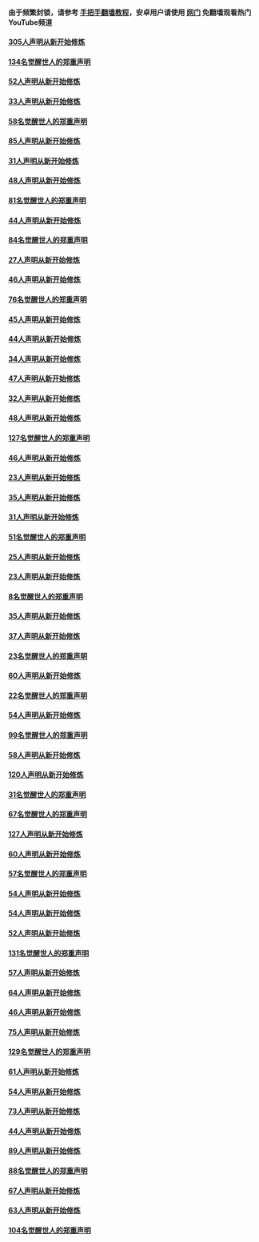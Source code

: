 #### 由于频繁封锁，请参考 [手把手翻墙教程](https://github.com/gfw-breaker/guides/wiki/)，安卓用户请使用 [网门](https://github.com/gfw-breaker/nogfw/blob/master/dl.md?t=03210001) 免翻墙观看热门YouTube频道 

#### [305人声明从新开始修炼](../pages/91/422153.md?t=03210001) 

#### [134名觉醒世人的郑重声明](../pages/91/422152.md?t=03210001) 

#### [52人声明从新开始修炼](../pages/91/421846.md?t=03210001) 

#### [33人声明从新开始修炼](../pages/91/421804.md?t=03210001) 

#### [58名觉醒世人的郑重声明](../pages/91/421845.md?t=03210001) 

#### [85人声明从新开始修炼](../pages/91/421769.md?t=03210001) 

#### [31人声明从新开始修炼](../pages/91/421763.md?t=03210001) 

#### [48人声明从新开始修炼](../pages/91/421605.md?t=03210001) 

#### [81名觉醒世人的郑重声明](../pages/91/421656.md?t=03210001) 

#### [44人声明从新开始修炼](../pages/91/421544.md?t=03210001) 

#### [84名觉醒世人的郑重声明](../pages/91/421543.md?t=03210001) 

#### [27人声明从新开始修炼](../pages/91/421465.md?t=03210001) 

#### [46人声明从新开始修炼](../pages/91/421454.md?t=03210001) 

#### [76名觉醒世人的郑重声明](../pages/91/421453.md?t=03210001) 

#### [45人声明从新开始修炼](../pages/91/421452.md?t=03210001) 

#### [44人声明从新开始修炼](../pages/91/421422.md?t=03210001) 

#### [34人声明从新开始修炼](../pages/91/421322.md?t=03210001) 

#### [47人声明从新开始修炼](../pages/91/421264.md?t=03210001) 

#### [32人声明从新开始修炼](../pages/91/421225.md?t=03210001) 

#### [48人声明从新开始修炼](../pages/91/421202.md?t=03210001) 

#### [127名觉醒世人的郑重声明](../pages/91/421224.md?t=03210001) 

#### [46人声明从新开始修炼](../pages/91/421203.md?t=03210001) 

#### [23人声明从新开始修炼](../pages/91/421138.md?t=03210001) 

#### [35人声明从新开始修炼](../pages/91/421122.md?t=03210001) 

#### [31人声明从新开始修炼](../pages/91/421081.md?t=03210001) 

#### [51名觉醒世人的郑重声明](../pages/91/421080.md?t=03210001) 

#### [25人声明从新开始修炼](../pages/91/421020.md?t=03210001) 

#### [23人声明从新开始修炼](../pages/91/420884.md?t=03210001) 

#### [8名觉醒世人的郑重声明](../pages/91/420883.md?t=03210001) 

#### [35人声明从新开始修炼](../pages/91/420809.md?t=03210001) 

#### [37人声明从新开始修炼](../pages/91/420766.md?t=03210001) 

#### [23名觉醒世人的郑重声明](../pages/91/420765.md?t=03210001) 

#### [60人声明从新开始修炼](../pages/91/420727.md?t=03210001) 

#### [22名觉醒世人的郑重声明](../pages/91/420726.md?t=03210001) 

#### [54人声明从新开始修炼](../pages/91/420529.md?t=03210001) 

#### [99名觉醒世人的郑重声明](../pages/91/420528.md?t=03210001) 

#### [58人声明从新开始修炼](../pages/91/420198.md?t=03210001) 

#### [120人声明从新开始修炼](../pages/91/420141.md?t=03210001) 

#### [31名觉醒世人的郑重声明](../pages/91/420197.md?t=03210001) 

#### [67名觉醒世人的郑重声明](../pages/91/420140.md?t=03210001) 

#### [127人声明从新开始修炼](../pages/91/420082.md?t=03210001) 

#### [60人声明从新开始修炼](../pages/91/420081.md?t=03210001) 

#### [57名觉醒世人的郑重声明](../pages/91/420080.md?t=03210001) 

#### [54人声明从新开始修炼](../pages/91/419533.md?t=03210001) 

#### [54人声明从新开始修炼](../pages/91/419532.md?t=03210001) 

#### [52人声明从新开始修炼](../pages/91/419531.md?t=03210001) 

#### [131名觉醒世人的郑重声明](../pages/91/419530.md?t=03210001) 

#### [57人声明从新开始修炼](../pages/91/419430.md?t=03210001) 

#### [64人声明从新开始修炼](../pages/91/419429.md?t=03210001) 

#### [46人声明从新开始修炼](../pages/91/419428.md?t=03210001) 

#### [75人声明从新开始修炼](../pages/91/419427.md?t=03210001) 

#### [129名觉醒世人的郑重声明](../pages/91/419426.md?t=03210001) 

#### [61人声明从新开始修炼](../pages/91/419198.md?t=03210001) 

#### [54人声明从新开始修炼](../pages/91/419197.md?t=03210001) 

#### [73人声明从新开始修炼](../pages/91/419196.md?t=03210001) 

#### [44人声明从新开始修炼](../pages/91/419075.md?t=03210001) 

#### [89人声明从新开始修炼](../pages/91/419074.md?t=03210001) 

#### [88名觉醒世人的郑重声明](../pages/91/419195.md?t=03210001) 

#### [67人声明从新开始修炼](../pages/91/419073.md?t=03210001) 

#### [63人声明从新开始修炼](../pages/91/419072.md?t=03210001) 

#### [104名觉醒世人的郑重声明](../pages/91/419071.md?t=03210001) 

